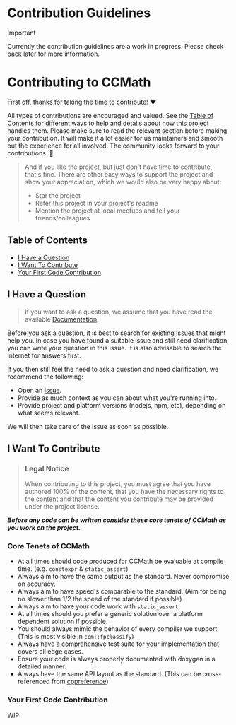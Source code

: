 # Contribution Guidelines

> [!IMPORTANT]
> Currently the contribution guidelines are a work in progress. Please check back later for more information.

<!-- omit in toc -->
# Contributing to CCMath

First off, thanks for taking the time to contribute! ❤️

All types of contributions are encouraged and valued. See the [Table of Contents](#table-of-contents) for different ways to help and details about how this project handles them. Please make sure to read the relevant section before making your contribution. It will make it a lot easier for us maintainers and smooth out the experience for all involved. The community looks forward to your contributions. 🎉

> And if you like the project, but just don't have time to contribute, that's fine. There are other easy ways to support the project and show your appreciation, which we would also be very happy about:
> - Star the project
> - Refer this project in your project's readme
> - Mention the project at local meetups and tell your friends/colleagues

<!-- omit in toc -->
## Table of Contents

- [I Have a Question](#i-have-a-question)
- [I Want To Contribute](#i-want-to-contribute)
- [Your First Code Contribution](#your-first-code-contribution)


## I Have a Question

> If you want to ask a question, we assume that you have read the available [Documentation]().

Before you ask a question, it is best to search for existing [Issues](https://github.com/Rinzii/ccmath/issues) that might help you. In case you have found a suitable issue and still need clarification, you can write your question in this issue. It is also advisable to search the internet for answers first.

If you then still feel the need to ask a question and need clarification, we recommend the following:

- Open an [Issue](https://github.com/Rinzii/ccmath/issues/new).
- Provide as much context as you can about what you're running into.
- Provide project and platform versions (nodejs, npm, etc), depending on what seems relevant.

We will then take care of the issue as soon as possible.


## I Want To Contribute

> ### Legal Notice <!-- omit in toc -->
> When contributing to this project, you must agree that you have authored 100% of the content, that you have the necessary rights to the content and that the content you contribute may be provided under the project license.

***Before any code can be written consider these core tenets of CCMath as you work on the project.***

### Core Tenets of CCMath

* At all times should code produced for CCMath be evaluable at compile time. (e.g. `constexpr` & `static_assert`)
* Always aim to have the same output as the standard. Never compromise on accuracy.
* Always aim to have speed's comparable to the standard. (Aim for being no slower than 1/2 the speed of the standard if possible)
* Always aim to have your code work with `static_assert`.
* At all times should you prefer a generic solution over a platform dependent solution if possible.
* You should always mimic the behavior of every compiler we support. (This is most visible in `ccm::fpclassify`)
* Always have a comprehensive test suite for your implementation that covers all edge cases.
* Ensure your code is always properly documented with doxygen in a detailed manner.
* Always have the same API layout as the standard. (This can be cross-referenced from [cppreference](https://en.cppreference.com/w/))

### Your First Code Contribution
<!-- TODO
Add instructions for setting up your env, ide, and building the project
-->

WIP
